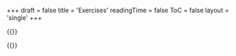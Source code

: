+++
draft = false
title = 'Exercises'
readingTime = false
ToC = false
layout = 'single'
+++

{{<rawhtml>}}
  <script>window.location = "/notes/ai/mathematics_for_machine_learning#exercises"</script>
{{</rawhtml>}}
